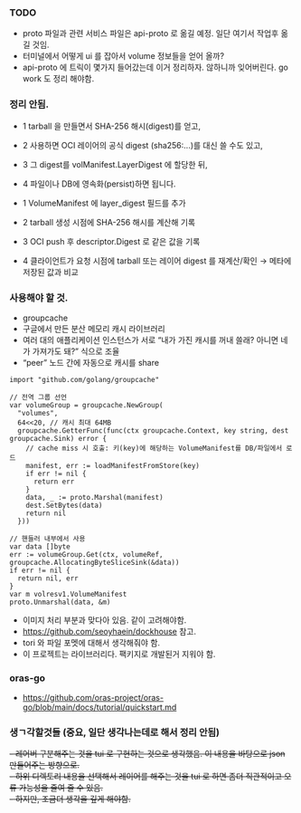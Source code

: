 ### TODO
- proto 파일과 관련 서비스 파일은 api-proto 로 옮길 예정. 일단 여기서 작업후 옮길 것임.  
- 터미널에서 어떻게 ui 를 잡아서 volume 정보들을 얻어 올까?  
- api-proto 에 트릭이 몇가지 들어갔는데 이거 정리하자. 않하니까 잊어버린다. go work 도 정리 해야함.

### 정리 안됨.
- 1 tarball 을 만들면서 SHA-256 해시(digest)를 얻고,  
- 2 사용하면 OCI 레이어의 공식 digest (sha256:...)를 대신 쓸 수도 있고,  
- 3 그 digest를 volManifest.LayerDigest 에 할당한 뒤,  
- 4 파일이나 DB에 영속화(persist)하면 됩니다.  

- 1 VolumeManifest 에 layer_digest 필드를 추가  
- 2 tarball 생성 시점에 SHA-256 해시를 계산해 기록  
- 3 OCI push 후 descriptor.Digest 로 같은 값을 기록  
- 4 클라이언트가 요청 시점에 tarball 또는 레이어 digest 를 재계산/확인 → 메타에 저장된 값과 비교  

### 사용해야 할 것.
- groupcache
- 구글에서 만든 분산 메모리 캐시 라이브러리  
- 여러 대의 애플리케이션 인스턴스가 서로 “내가 가진 캐시를 꺼내 쓸래? 아니면 네가 가져가도 돼?” 식으로 조율  
- “peer” 노드 간에 자동으로 캐시를 share  

```aiignore
import "github.com/golang/groupcache"

// 전역 그룹 선언
var volumeGroup = groupcache.NewGroup(
  "volumes",
  64<<20, // 캐시 최대 64MB
  groupcache.GetterFunc(func(ctx groupcache.Context, key string, dest groupcache.Sink) error {
    // cache miss 시 호출: 키(key)에 해당하는 VolumeManifest를 DB/파일에서 로드
    manifest, err := loadManifestFromStore(key)
    if err != nil {
      return err
    }
    data, _ := proto.Marshal(manifest)
    dest.SetBytes(data)
    return nil
  }))

// 핸들러 내부에서 사용
var data []byte
err := volumeGroup.Get(ctx, volumeRef, groupcache.AllocatingByteSliceSink(&data))
if err != nil {
  return nil, err
}
var m volresv1.VolumeManifest
proto.Unmarshal(data, &m)

```

- 이미지 처리 부분과 맞다아 있음. 같이 고려해야함.  
- https://github.com/seoyhaein/dockhouse 참고.  
- tori 와 파일 포멧에 대해서 생각해줘야 함.  
- 이 프로젝트는 라이브러리다.  팩키지로 개발된거 지워야 함.

### oras-go
- https://github.com/oras-project/oras-go/blob/main/docs/tutorial/quickstart.md

### 생ㄱ각할것들 (중요, 일단 생각나는데로 해서 정리 안됨)
~~- 레어버 구분해주는 것을 tui 로 구현하는 것으로 생각했음. 이 내용을 바탕으로 json 만들어주는 방향으로.~~   
~~- 하위 디렉토리 내용을 선택해서 레이어를 해주는 것을 tui 로 하면 좀더 직관적이고 오류 가능성을 줄여 줄 수 있음.~~  
~~- 하지만, 조금더 생각을 깊게 해야함.~~    